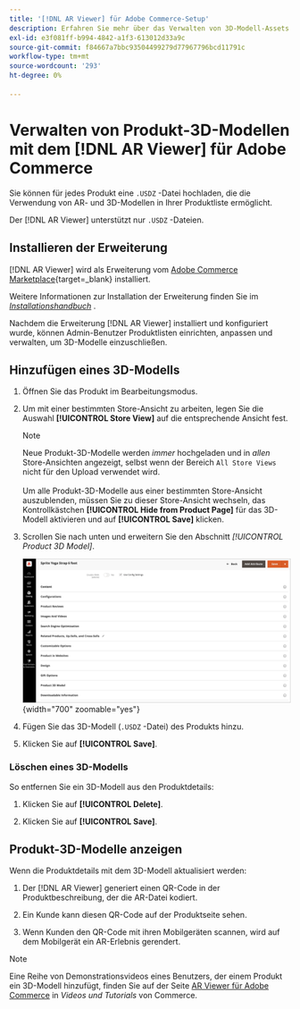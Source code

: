 ```yaml
---
title: '[!DNL AR Viewer] für Adobe Commerce-Setup'
description: Erfahren Sie mehr über das Verwalten von 3D-Modell-Assets mit der Erweiterung [!DNL AR Viewer] für Ihre Produktlisten.
exl-id: e3f081ff-b994-4842-a1f3-613012d33a9c
source-git-commit: f84667a7bbc93504499279d77967796bcd11791c
workflow-type: tm+mt
source-wordcount: '293'
ht-degree: 0%

---
```


# Verwalten von Produkt-3D-Modellen mit dem [!DNL AR Viewer] für Adobe Commerce

Sie können für jedes Produkt eine `.USDZ` -Datei hochladen, die die Verwendung von AR- und 3D-Modellen in Ihrer Produktliste ermöglicht.

Der [!DNL AR Viewer] unterstützt nur `.USDZ` -Dateien.

## Installieren der Erweiterung

[!DNL AR Viewer] wird als Erweiterung vom [Adobe Commerce Marketplace](https://commercemarketplace.adobe.com/magento-module-arviewer.html){target=_blank} installiert.

Weitere Informationen zur Installation der Erweiterung finden Sie im [_Installationshandbuch_](https://experienceleague.adobe.com/docs/commerce-operations/installation-guide/tutorials/extensions.html) .

Nachdem die Erweiterung [!DNL AR Viewer] installiert und konfiguriert wurde, können Admin-Benutzer Produktlisten einrichten, anpassen und verwalten, um 3D-Modelle einzuschließen.

## Hinzufügen eines 3D-Modells

1. Öffnen Sie das Produkt im Bearbeitungsmodus.

1. Um mit einer bestimmten Store-Ansicht zu arbeiten, legen Sie die Auswahl **[!UICONTROL Store View]** auf die entsprechende Ansicht fest.

   >[!NOTE]
   >
   >Neue Produkt-3D-Modelle werden _immer_ hochgeladen und in _allen_ Store-Ansichten angezeigt, selbst wenn der Bereich `All Store Views` nicht für den Upload verwendet wird. <br/><br/>Um alle Produkt-3D-Modelle aus einer bestimmten Store-Ansicht auszublenden, müssen Sie zu dieser Store-Ansicht wechseln, das Kontrollkästchen **[!UICONTROL Hide from Product Page]** für das 3D-Modell aktivieren und auf **[!UICONTROL Save]** klicken.

1. Scrollen Sie nach unten und erweitern Sie den Abschnitt _[!UICONTROL Product 3D Model]_.

   ![Menü-Popup](assets/ar-viewer-product-options.png){width="700" zoomable="yes"}

1. Fügen Sie das 3D-Modell (`.USDZ` -Datei) des Produkts hinzu.

1. Klicken Sie auf **[!UICONTROL Save]**.

### Löschen eines 3D-Modells

So entfernen Sie ein 3D-Modell aus den Produktdetails:

1. Klicken Sie auf **[!UICONTROL Delete]**.

1. Klicken Sie auf **[!UICONTROL Save]**.

## Produkt-3D-Modelle anzeigen

Wenn die Produktdetails mit dem 3D-Modell aktualisiert werden:

1. Der [!DNL AR Viewer] generiert einen QR-Code in der Produktbeschreibung, der die AR-Datei kodiert.

1. Ein Kunde kann diesen QR-Code auf der Produktseite sehen.

1. Wenn Kunden den QR-Code mit ihren Mobilgeräten scannen, wird auf dem Mobilgerät ein AR-Erlebnis gerendert.

>[!NOTE]
>
> Eine Reihe von Demonstrationsvideos eines Benutzers, der einem Produkt ein 3D-Modell hinzufügt, finden Sie auf der Seite [AR Viewer für Adobe Commerce](https://experienceleague.adobe.com/docs/commerce-learn/tutorials/catalog/augmented-reality.html) in _Videos und Tutorials_ von Commerce.
